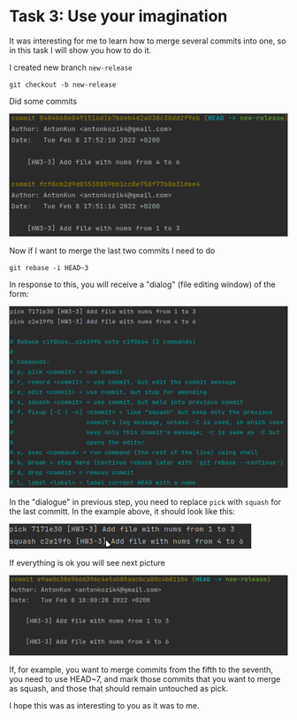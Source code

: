 # Task 3: Use your imagination

It was interesting for me to learn how to merge several commits into one, so in this task I will show you how to do it.

I created new branch `new-release`
```
git checkout -b new-release
```
Did some commits

![some-commits](./images/task3.png)

Now if I want to merge the last two commits I need to do
```
git rebase -i HEAD~3
```

In response to this, you will receive a "dialog" (file editing window) of the form:

![rebase-i](./images/rebase-i.png)

In the "dialogue" in previous step, you need to replace `pick` with `squash` for the last committ. In the example above, it should look like this:

![rebase-i-2](./images/rebase-i-2.png)

If everything is ok you will see next picture

![rebase-i-2](./images/rebase-i-3.png)

If, for example, you want to merge commits from the fifth to the seventh, you need to use HEAD~7, and mark those commits that you want to merge as squash, and those that should remain untouched as pick.

I hope this was as interesting to you as it was to me.